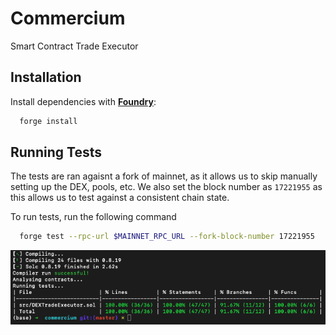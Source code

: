 
# Commercium

Smart Contract Trade Executor


## Installation

Install dependencies with [**Foundry**](https://github.com/gakonst/foundry):

```bash
  forge install
```
    
## Running Tests

The tests are ran agaisnt a fork of mainnet, as it allows us to skip manually setting up the DEX, pools, etc. We also set the block number as `17221955` as this allows us to test against a consistent chain state.

To run tests, run the following command

```bash
  forge test --rpc-url $MAINNET_RPC_URL --fork-block-number 17221955
```

![Code Coverage](./codecoverage.png)


